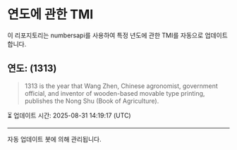 
# 연도에 관한 TMI

이 리포지토리는 numbersapi를 사용하여 특정 년도에 관한 TMI를 자동으로 업데이트합니다.

## 연도: (1313)
> 1313 is the year that Wang Zhen, Chinese agronomist, government official, and inventor of wooden-based movable type printing, publishes the Nong Shu (Book of Agriculture).

⏳ 업데이트 시간: 2025-08-31 14:19:17 (UTC)

---
자동 업데이트 봇에 의해 관리됩니다.
